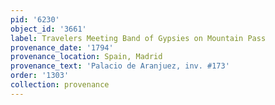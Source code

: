 ```yaml
---
pid: '6230'
object_id: '3661'
label: Travelers Meeting Band of Gypsies on Mountain Pass
provenance_date: '1794'
provenance_location: Spain, Madrid
provenance_text: 'Palacio de Aranjuez, inv. #173'
order: '1303'
collection: provenance
---
```

